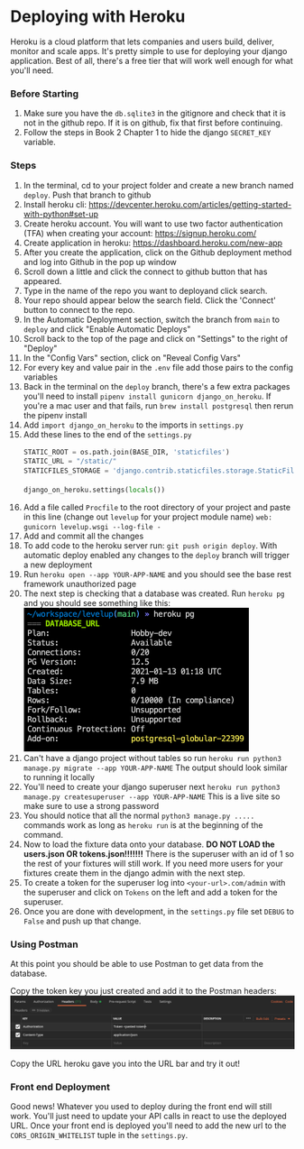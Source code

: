 # Deploying with Heroku
Heroku is a cloud platform that lets companies and users build, deliver, monitor and scale apps. It's pretty simple to use for deploying your django application. Best of all, there's a free tier that will work well enough for what you'll need.

### Before Starting
1. Make sure you have the `db.sqlite3` in the gitignore and check that it is not in the github repo. If it is on github, fix that first before continuing.
2. Follow the steps in Book 2 Chapter 1 to hide the django `SECRET_KEY` variable.

### Steps
1. In the terminal, cd to your project folder and create a new branch named `deploy`. Push that branch to github
1. Install heroku cli: https://devcenter.heroku.com/articles/getting-started-with-python#set-up
1. Create heroku account. You will want to use two factor authentication (TFA) when creating your account: https://signup.heroku.com/
2. Create application in heroku: https://dashboard.heroku.com/new-app
3. After you create the application, click on the Github deployment method and log into Github in the pop up window
4. Scroll down a little and click the connect to github button that has appeared.
5. Type in the name of the repo you want to deployand click search.
6. Your repo should appear below the search field. Click the 'Connect' button to connect to the repo.
6. In the Automatic Deployment section, switch the branch from `main` to `deploy` and click "Enable Automatic Deploys"
7. Scroll back to the top of the page and click on "Settings" to the right of "Deploy"
8. In the "Config Vars" section, click on "Reveal Config Vars"
9. For every key and value pair in the `.env` file add those pairs to the config variables
10. Back in the terminal on the `deploy` branch, there's a few extra packages you'll need to install `pipenv install gunicorn django_on_heroku`. If you're a mac user and that fails, run `brew install postgresql` then rerun the pipenv install
11. Add `import django_on_heroku` to the imports in `settings.py`
12. Add these lines to the end of the `settings.py`
    ```py
    STATIC_ROOT = os.path.join(BASE_DIR, 'staticfiles')
    STATIC_URL = "/static/"
    STATICFILES_STORAGE = 'django.contrib.staticfiles.storage.StaticFilesStorage'

    django_on_heroku.settings(locals())
    ```
4. Add a file called `Procfile` to the root directory of your project and paste in this line (change out `levelup` for your project module name) `web: gunicorn levelup.wsgi --log-file -`
1. Add and commit all the changes
1. To add code to the heroku server run: `git push origin deploy`. With automatic deploy enabled any changes to the `deploy` branch will trigger a new deployment
1. Run `heroku open --app YOUR-APP-NAME` and you should see the base rest framework unauthorized page
1. The next step is checking that a database was created. Run `heroku pg` and you should see something like this:
![heroku pg output](./images/heroku_pg_output.png)
1. Can't have a django project without tables so run `heroku run python3 manage.py migrate --app YOUR-APP-NAME` The output should look similar to running it locally
1. You'll need to create your django superuser next `heroku run python3 manage.py createsuperuser --app YOUR-APP-NAME` This is a live site so make sure to use a strong password
1. You should notice that all the normal `python3 manage.py .....` commands work as long as `heroku run` is at the beginning of the command.
1. Now to load the fixture data onto your database. **DO NOT LOAD the users.json OR tokens.json!!!!!!!** There is the superuser with an id of 1 so the rest of your fixtures will still work. If you need more users for your fixtures create them in the django admin with the next step.
1. To create a token for the superuser log into `<your-url>.com/admin` with the superuser and click on `Tokens` on the left and add a token for the superuser.
1. Once you are done with development, in the `settings.py` file set `DEBUG` to `False` and push up that change.
### Using Postman

At this point you should be able to use Postman to get data from the database.

Copy the token key you just created and add it to the Postman headers:
![postman example headers](./images/postman_ex.png)

Copy the URL heroku gave you into the URL bar and try it out!


### Front end Deployment
Good news! Whatever you used to deploy during the front end will still work. You'll just need to update your API calls in react to use the deployed URL. Once your front end is deployed you'll need to add the new url to the `CORS_ORIGIN_WHITELIST` tuple in the `settings.py`.
